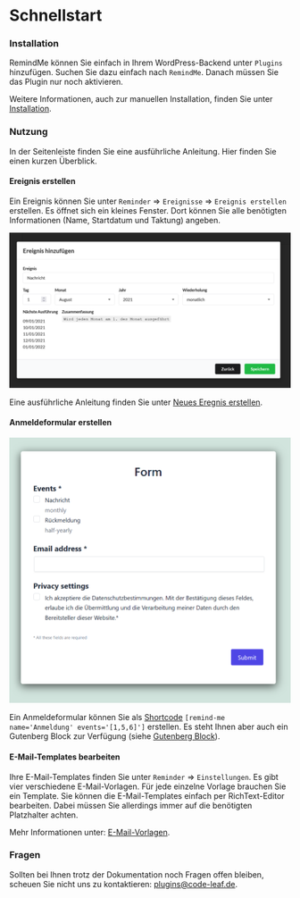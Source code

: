 # Schnellstart

### Installation

RemindMe können Sie einfach in Ihrem WordPress-Backend unter `Plugins` hinzufügen. Suchen Sie dazu
einfach nach `RemindMe`. Danach müssen Sie das Plugin nur noch aktivieren.

Weitere Informationen, auch zur manuellen Installation, finden Sie unter [Installation](installation.md).

### Nutzung

In der Seitenleiste finden Sie eine ausführliche Anleitung. Hier finden Sie einen kurzen Überblick.

#### Ereignis erstellen

Ein Ereignis können Sie unter `Reminder` => `Ereignisse` => `Ereignis erstellen` erstellen. Es öffnet
sich ein kleines Fenster. Dort können Sie alle benötigten Informationen (Name, Startdatum und Taktung) angeben.

![Modal: Ereignis hinzufügen](_images/screenshot-02.PNG)

Eine ausführliche Anleitung finden Sie unter [Neues Eregnis erstellen](events.md).

#### Anmeldeformular erstellen

![Anmeldeformular](_images/screenshot-05.PNG)

Ein Anmeldeformular können Sie als [Shortcode](shortcode.md) `[remind-me name='Anmeldung' events='[1,5,6]']` erstellen.
Es steht Ihnen aber auch ein Gutenberg Block zur Verfügung (siehe [Gutenberg Block](block.md)).

#### E-Mail-Templates bearbeiten

Ihre E-Mail-Templates finden Sie unter `Reminder` => `Einstellungen`. Es gibt vier verschiedene E-Mail-Vorlagen.
Für jede einzelne Vorlage brauchen Sie ein Template. Sie können die E-Mail-Templates einfach per RichText-Editor bearbeiten. 
Dabei müssen Sie allerdings immer auf die benötigten Platzhalter achten.

Mehr Informationen unter: [E-Mail-Vorlagen](emails.md).

### Fragen

Sollten bei Ihnen trotz der Dokumentation noch Fragen offen bleiben, scheuen Sie nicht uns zu kontaktieren: [plugins@code-leaf.de](mailto:plugins@code-leaf.de).